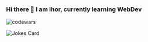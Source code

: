 ### Hi there 👋 I am Ihor, currently learning WebDev

![codewars](https://www.codewars.com/users/Zakatsiura/badges/small)

![Jokes Card](https://readme-jokes.vercel.app/api)
<!--
**Zakatsiura/Zakatsiura** is a ✨ _special_ ✨ repository because its `README.md` (this file) appears on your GitHub profile.

Here are some ideas to get you started:

- 🔭 I’m currently working on ...
- 🌱 I’m currently learning ...
- 👯 I’m looking to collaborate on ...
- 🤔 I’m looking for help with ...
- 💬 Ask me about ...
- 📫 How to reach me: ...
- 😄 Pronouns: ...
- ⚡ Fun fact: ...
-->
